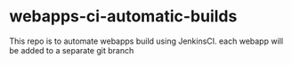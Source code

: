 # webapps-ci-automatic-builds
This repo is to automate webapps build using JenkinsCI. each webapp will be added to a separate git branch
